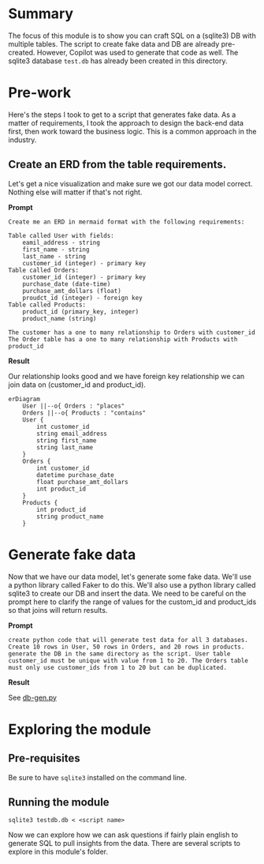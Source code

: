# Summary

The focus of this module is to show you can craft SQL on a (sqlite3) DB with multiple tables. The script to create fake data and DB are already pre-created. However, Copilot was used to generate that code as well. The sqlite3 database `test.db` has already been created in this directory.

# Pre-work

Here's the steps I took to get to a script that generates fake data. As a matter of requirements, I took the approach to design the back-end data first, then work toward the business logic. This is a common approach in the industry.

## Create an ERD from the table requirements.

Let's get a nice visualization and make sure we got our data model correct. Nothing else will matter if that's not right.

**Prompt**

```
Create me an ERD in mermaid format with the following requirements:

Table called User with fields:
    eamil_address - string
    first_name - string
    last_name - string
    customer_id (integer) - primary key 
Table called Orders:
    customer_id (integer) - primary key
    purchase_date (date-time)
    purchase_amt_dollars (float)
    proudct_id (integer) - foreign key 
Table called Products:
    product_id (primary_key, integer)
    product_name (string)

The customer has a one to many relationship to Orders with customer_id The Order table has a one to many relationship with Products with product_id
```

**Result**

Our relationship looks good and we have foreign key relationship we can join data on (customer_id and product_id).

```mermaid
erDiagram
    User ||--o{ Orders : "places"
    Orders ||--o{ Products : "contains"
    User {
        int customer_id
        string email_address
        string first_name
        string last_name
    }
    Orders {
        int customer_id
        datetime purchase_date
        float purchase_amt_dollars
        int product_id
    }
    Products {
        int product_id
        string product_name
    }
```

# Generate fake data

Now that we have our data model, let's generate some fake data. We'll use a python library called Faker to do this. We'll also use a python library called sqlite3 to create our DB and insert the data. We need to be careful on the prompt here to clarify the range of values for the custom_id and product_ids so that joins will return results.

**Prompt**

```
create python code that will generate test data for all 3 databases. Create 10 rows in User, 50 rows in Orders, and 20 rows in products. generate the DB in the same directory as the script. User table customer_id must be unique with value from 1 to 20. The Orders table must only use customer_ids from 1 to 20 but can be duplicated.
```

**Result**

See [db-gen.py](./db-gen.py)


# Exploring the module

## Pre-requisites

Be sure to have `sqlite3` installed on the command line.

## Running the module

`sqlite3 testdb.db < <script name>`

Now we can explore how we can ask questions if fairly plain english to generate SQL to pull insights from the data. There are several scripts to explore in this module's folder.

